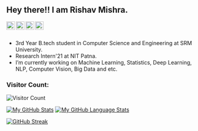 ## Hey there!! I am Rishav Mishra.


 
<a href="https://www.linkedin.com/in/rishavkumarmishra/">
  <img align="left" alt="Rishav's Linkdein" width="22px" src="https://cdn.jsdelivr.net/npm/simple-icons@v3/icons/linkedin.svg" />
</a>
<a href="https://github.com/RishavMishraRM">
  <img align="left" alt="Rishav's Github" width="22px" src="https://cdn.jsdelivr.net/npm/simple-icons@v3/icons/github.svg" />

<a href="https://www.instagram.com/the_rishav_mishra/?hl=en">
  <img align="left" alt="Rishav's Instagram" width="22px" src="https://cdn.jsdelivr.net/npm/simple-icons@v3/icons/instagram.svg" />
</a>
<a href="https://www.facebook.com/the_rishav_mishra/">
  <img align="left" alt="Rishav's Facebook" width="22px" src="https://cdn.jsdelivr.net/npm/simple-icons@v3/icons/facebook.svg" />
</a>

<br/>
<br/>


-  3rd Year B.tech student in Computer Science and Engineering at SRM University.
-  Research Intern'21 at NIT Patna.
-  I’m currently working on Machine Learning, Statistics, Deep Learning, NLP, Computer Vision, Big Data and etc.

### Visitor Count:
![Visitor Count](https://profile-counter.glitch.me/RishavMishraRM/count.svg)


[![My GitHub Stats](https://github-readme-stats.vercel.app/api/?username=RishavMishraRM&count_private=true&theme=tokyonight&showicons=true)]()
[![My GitHub Language Stats](https://github-readme-stats.vercel.app/api/top-langs/?username=RishavMishraRM&langs_count=5&theme=tokyonight)]()


[![GitHub Streak](https://github-readme-streak-stats.herokuapp.com/?user=RishavMishraRM&theme=dark)](https://github.com/DenverCoder1/github-readme-streak-stats)
